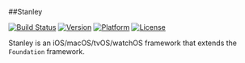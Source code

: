 ##Stanley

[![Build Status](https://travis-ci.org/Kosoku/Stanley.svg)](https://travis-ci.org/Kosoku/Stanley)
 [![Version](http://img.shields.io/cocoapods/v/Stanley.svg)](http://cocoapods.org/?q=Stanley)
 [![Platform](http://img.shields.io/cocoapods/p/Stanley.svg)]()
 [![License](http://img.shields.io/cocoapods/l/Stanley.svg)](https://github.com/Kosoku/Stanley/blob/master/license.txt)

Stanley is an iOS/macOS/tvOS/watchOS framework that extends the `Foundation` framework.